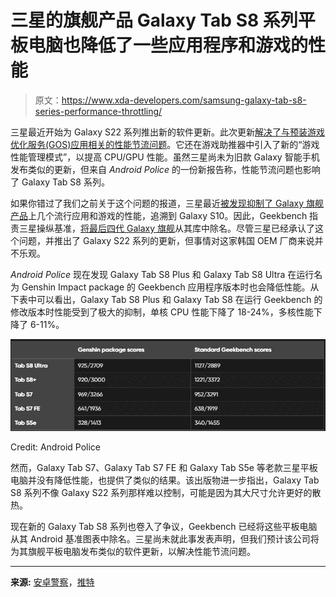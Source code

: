 # 三星的旗舰产品 Galaxy Tab S8 系列平板电脑也降低了一些应用程序和游戏的性能

> 原文：<https://www.xda-developers.com/samsung-galaxy-tab-s8-series-performance-throttling/>

三星最近开始为 Galaxy S22 系列推出新的软件更新。此次更新[解决了与预装游戏优化服务(GOS)应用相关的性能节流问题](https://www.xda-developers.com/galaxy-s22-update-gos-performance-fix/)。它还在游戏助推器中引入了新的“游戏性能管理模式”，以提高 CPU/GPU 性能。虽然三星尚未为旧款 Galaxy 智能手机发布类似的更新，但来自 *Android Police* 的一份新报告称，性能节流问题也影响了 Galaxy Tab S8 系列。

如果你错过了我们之前关于这个问题的报道，三星最近[被发现抑制了 Galaxy 旗舰产品](https://www.xda-developers.com/samsung-throttling-popular-android-apps/)上几个流行应用和游戏的性能，追溯到 Galaxy S10。因此，Geekbench 指责三星操纵基准，[将最后四代 Galaxy 旗舰](https://www.xda-developers.com/geekbench-samsung-benchmark-manipulation/)从其库中除名。尽管三星已经承认了这个问题，并推出了 Galaxy S22 系列的更新，但事情对这家韩国 OEM 厂商来说并不乐观。

*Android Police* 现在发现 Galaxy Tab S8 Plus 和 Galaxy Tab S8 Ultra 在运行名为 Genshin Impact package 的 Geekbench 应用程序版本时也会降低性能。从下表中可以看出，Galaxy Tab S8 Plus 和 Galaxy Tab S8 在运行 Geekbench 的修改版本时性能受到了极大的抑制，单核 CPU 性能下降了 18-24%，多核性能下降了 6-11%。

 <picture>![Samsung Galaxy Tab S8 performance throttling table via Android Police](img/c13eec1720b2298982973a346ec1769c.png)</picture> 

Credit: Android Police

然而，Galaxy Tab S7、Galaxy Tab S7 FE 和 Galaxy Tab S5e 等老款三星平板电脑并没有降低性能，也提供了类似的结果。该出版物进一步指出，Galaxy Tab S8 系列不像 Galaxy S22 系列那样难以控制，可能是因为其大尺寸允许更好的散热。

现在新的 Galaxy Tab S8 系列也卷入了争议，Geekbench 已经将这些平板电脑从其 Android 基准图表中除名。三星尚未就此事发表声明，但我们预计该公司将为其旗舰平板电脑发布类似的软件更新，以解决性能节流问题。

* * *

**来源:** [安卓警察](https://www.androidpolice.com/samsung-galaxy-tab-s8-game-throttling/)，[推特](https://twitter.com/geekbench/status/1503475728649797633)